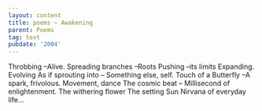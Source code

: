 ```yaml
---
layout: content
title: poems ~ Awakening
parent: Poems
tag: text
pubdate: '2004'
---
```

Throbbing –Alive.
Spreading branches –Roots
Pushing –its limits
Expanding.
Evolving
As if sprouting into –
Something else, self.
Touch of a Butterfly –A spark, frivolous.
Movement, dance
The cosmic beat –
Millisecond of enlightenment.
The withering flower
The setting Sun
Nirvana of everyday life…
